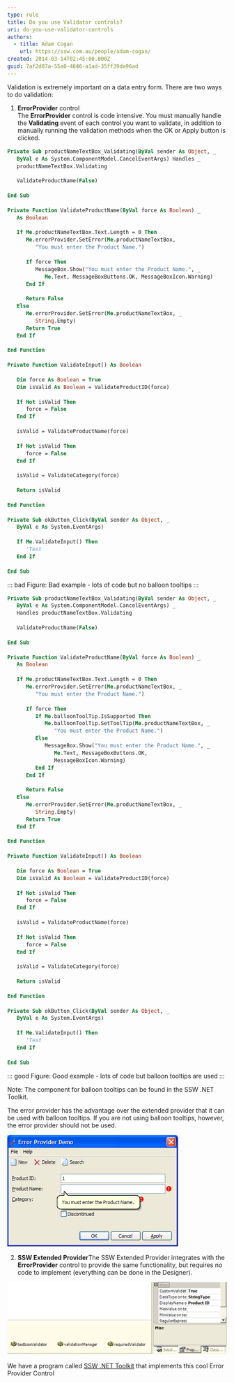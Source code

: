 ```yaml
---
type: rule
title: Do you use Validator controls?
uri: do-you-use-validator-controls
authors:
  - title: Adam Cogan
    url: https://ssw.com.au/people/adam-cogan/
created: 2014-03-14T02:45:00.000Z
guid: 7af2d87a-55a0-4646-a1ad-35ff39da96ad
---
```

Validation is extremely important on a data entry form. There are two ways to do validation:

<!--endintro-->

1. **ErrorProvider** control\
   The **ErrorProvider** control is code intensive. You must manually handle the **Validating** event of each control you want to validate, in addition to manually running the validation methods when the OK or Apply button is clicked.      

```vb
Private Sub productNameTextBox_Validating(ByVal sender As Object, _
   ByVal e As System.ComponentModel.CancelEventArgs) Handles _
   productNameTextBox.Validating

   ValidateProductName(False)

End Sub

Private Function ValidateProductName(ByVal force As Boolean) _
   As Boolean

   If Me.productNameTextBox.Text.Length = 0 Then
      Me.errorProvider.SetError(Me.productNameTextBox,
         "You must enter the Product Name.")

      If force Then
         MessageBox.Show("You must enter the Product Name.", _
            Me.Text, MessageBoxButtons.OK, MessageBoxIcon.Warning)
      End If

      Return False
   Else
      Me.errorProvider.SetError(Me.productNameTextBox, _
         String.Empty)
      Return True
   End If

End Function

Private Function ValidateInput() As Boolean

   Dim force As Boolean = True
   Dim isValid As Boolean = ValidateProductID(force)

   If Not isValid Then
      force = False
   End If

   isValid = ValidateProductName(force)

   If Not isValid Then
      force = False
   End If

   isValid = ValidateCategory(force)

   Return isValid

End Function

Private Sub okButton_Click(ByVal sender As Object, _
   ByVal e As System.EventArgs)

   If Me.ValidateInput() Then
      'Test
   End If

End Sub
```

::: bad
Figure: Bad example - lots of code but no balloon tooltips
:::

```vb
Private Sub productNameTextBox_Validating(ByVal sender As Object, _
   ByVal e As System.ComponentModel.CancelEventArgs) _
   Handles productNameTextBox.Validating

   ValidateProductName(False)

End Sub

Private Function ValidateProductName(ByVal force As Boolean) _
   As Boolean

   If Me.productNameTextBox.Text.Length = 0 Then
      Me.errorProvider.SetError(Me.productNameTextBox, _
         "You must enter the Product Name.")

      If force Then
         If Me.balloonToolTip.IsSupported Then
            Me.balloonToolTip.SetToolTip(Me.productNameTextBox, _
               "You must enter the Product Name.")
         Else
            MessageBox.Show("You must enter the Product Name.", _
               Me.Text, MessageBoxButtons.OK,
               MessageBoxIcon.Warning)
         End If
      End If

      Return False
   Else
      Me.errorProvider.SetError(Me.productNameTextBox, _
         String.Empty)
      Return True
   End If

End Function

Private Function ValidateInput() As Boolean

   Dim force As Boolean = True
   Dim isValid As Boolean = ValidateProductID(force)

   If Not isValid Then
      force = False
   End If

   isValid = ValidateProductName(force)

   If Not isValid Then
      force = False
   End If

   isValid = ValidateCategory(force)

   Return isValid

End Function

Private Sub okButton_Click(ByVal sender As Object, _
   ByVal e As System.EventArgs)

   If Me.ValidateInput() Then
      'Test
   End If

End Sub
```

::: good
Figure: Good example - lots of code but balloon tooltips are used
:::

Note: The component for balloon tooltips can be found in the SSW .NET Toolkit.

The error provider has the advantage over the extended provider that it can be used with balloon tooltips. If you are not using balloon tooltips, however, the error provider should not be used.

![Figure: .NET ErrorProvider Control with a custom balloon tooltip](errorprovider.gif)

2. **SSW Extended Provider**The SSW Extended Provider integrates with the **ErrorProvider** control to provide the same functionality, but requires no code to implement (everything can be done in the Designer).  
  
![Figure: SSW Extended Provider controls and properties on a TextBox](extendedprovider.gif)  

We have a program called [SSW .NET Toolkit](https://ssw.com.au/ssw/NETToolkit/) that implements this cool Error Provider Control
